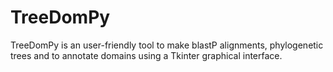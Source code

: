 # TreeDomPy
TreeDomPy is an user-friendly tool to make blastP alignments, phylogenetic trees and to annotate domains using a Tkinter graphical interface.


